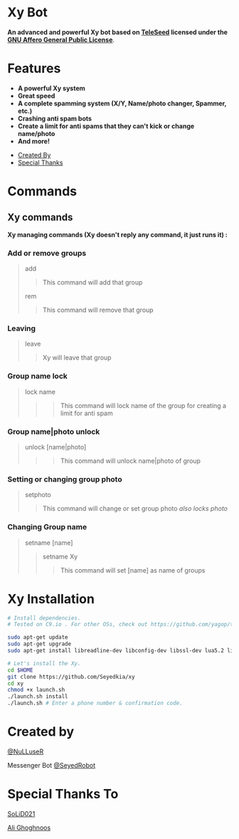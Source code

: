 # Xy Bot

**An advanced and powerful Xy bot based on [TeleSeed](https://github.com/seedteam/teleseed) licensed under the [GNU Affero General Public License](https://github.com/SEEDTEAM/TeleSeed/blob/master/LICENSE)**.
# Features

* **A powerful Xy system**
* **Great speed**
* **A complete spamming system (X/Y, Name/photo changer, Spammer, etc.)**
* **Crashing anti spam bots**
* **Create a limit for anti spams that they can't kick or change name/photo**
* **And more!**

- [Created By](#special-thanks-to)
- [Special Thanks](#special-thanks-to)


# Commands
## Xy commands
**Xy managing commands (Xy doesn't reply any command, it just runs it) :**

### Add or remove groups
>add
>>This command will add that group
>
>rem
>>This command will remove that group

### Leaving
>leave
>>Xy will leave that group

### Group name lock
>lock name
>>>This command will lock name of the group for creating a limit for anti spam

### Group name|photo unlock
>unlock [name|photo]
>>>This command will unlock name|photo of group

### Setting or changing group photo
>setphoto
>> This command will change or set group photo
>>_also locks photo_

### Changing Group name
>setname [name]
>>setname Xy
>>>This command will set [name] as name of groups

# Xy Installation

```sh
# Install dependencies.
# Tested on C9.io . For other OSs, check out https://github.com/yagop/telegram-bot/wiki/Installation

sudo apt-get update
sudo apt-get upgrade
sudo apt-get install libreadline-dev libconfig-dev libssl-dev lua5.2 liblua5.2-dev libevent-dev make autoconf unzip git redis-server g++ libjansson-dev libpython-dev expat libexpat1-dev

# Let's install the Xy.
cd $HOME
git clone https://github.com/Seyedkia/xy
cd xy
chmod +x launch.sh
./launch.sh install
./launch.sh # Enter a phone number & confirmation code.
```

# Created by

</SeyeD> [@NuLLuseR](https://telegram.me/NuLLuseR)

Messenger Bot [@SeyedRobot](https://telegram.me/SeyedRobot)

# Special Thanks To

[SoLiD021](https://telegram.me/SoLiD021)

[Ali Ghoghnoos](https://telegram.me/pokr_face)

